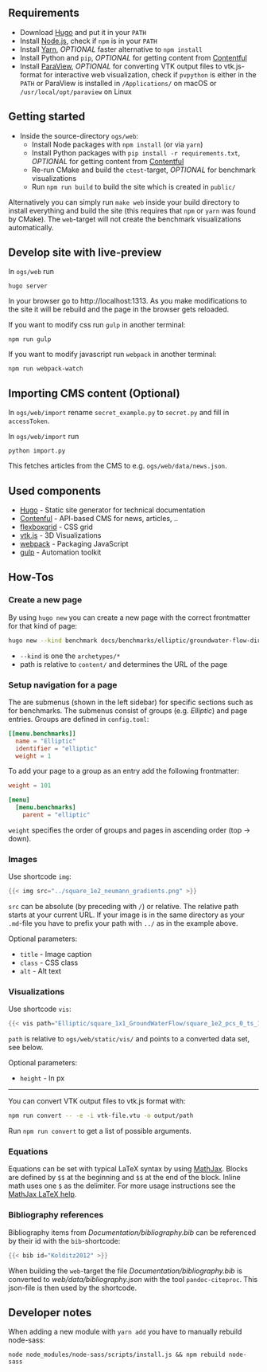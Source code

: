 ## Requirements

- Download [Hugo](https://gohugo.io/#action) and put it in your `PATH`
- Install [Node.js](https://nodejs.org/en/), check if `npm` is in your `PATH`
- Install [Yarn](https://yarnpkg.com/en/docs/install), *OPTIONAL* faster alternative to `npm install`
- Install Python and `pip`, *OPTIONAL* for getting content from [Contentful](https://contentful.com)
- Install [ParaView](http://www.paraview.org/download/), *OPTIONAL* for converting VTK output files to vtk.js-format for interactive web visualization, check if `pvpython` is either in the `PATH` or ParaView is installed in `/Applications/` on macOS or `/usr/local/opt/paraview` on Linux

## Getting started

- Inside the source-directory `ogs/web`:
  - Install Node packages with `npm install` (or via `yarn`)
  - Install Python packages with `pip install -r requirements.txt`, *OPTIONAL* for getting content from [Contentful](https://contentful.com)
  - Re-run CMake and build the `ctest`-target, *OPTIONAL* for benchmark visualizations
  - Run `npm run build` to build the site which is created in `public/`

Alternatively you can simply run `make web` inside your build directory to install everything and build the site (this requires that `npm` or `yarn` was found by CMake). The `web`-target will not create the benchmark visualizations automatically.

## Develop site with live-preview

In `ogs/web` run

    hugo server

In your browser go to http://localhost:1313. As you make modifications to the site it will be rebuild and the page in the browser gets reloaded.

If you want to modify css run `gulp` in another terminal:

    npm run gulp

If you want to modify javascript run `webpack` in another terminal:

    npm run webpack-watch

## Importing CMS content (Optional)

In `ogs/web/import` rename `secret_example.py` to `secret.py` and fill in `accessToken`.

In `ogs/web/import` run

    python import.py

This fetches articles from the CMS to e.g. `ogs/web/data/news.json`.

## Used components

- [Hugo](https://gothugo.com) - Static site generator for technical documentation
- [Contenful](https://www.contentful.com/) -  API-based CMS for news, articles, ..
- [flexboxgrid](http://flexboxgrid.com/) - CSS grid
- [vtk.js](https://kitware.github.io/vtk-js/) - 3D Visualizations
- [webpack](https://webpack.github.io/) - Packaging JavaScript
- [gulp](http://gulpjs.com/) - Automation toolkit

## How-Tos

### Create a new page

By using `hugo new` you can create a new page with the correct frontmatter for that kind of page:

```bash
hugo new --kind benchmark docs/benchmarks/elliptic/groundwater-flow-dirichlet.md
```

- `--kind` is one the `archetypes/*`
- path is relative to `content/` and determines the URL of the page

### Setup navigation for a page

The are submenus (shown in the left sidebar) for specific sections such as for benchmarks. The submenus consist of groups (e.g. *Elliptic*) and page entries. Groups are defined in `config.toml`:

```toml
[[menu.benchmarks]]
  name = "Elliptic"
  identifier = "elliptic"
  weight = 1
```

To add your page to a group as an entry add the following frontmatter:

```toml
weight = 101

[menu]
  [menu.benchmarks]
    parent = "elliptic"
```

`weight` specifies the order of groups and pages in ascending order (top -> down).

### Images

Use shortcode `img`:

```go
{{< img src="../square_1e2_neumann_gradients.png" >}}
```

`src` can be absolute (by preceding with `/`) or relative. The relative path starts at your current URL. If your image is in the same directory as your `.md`-file you have to prefix your path with `../` as in the example above.

Optional parameters:

- `title` - Image caption
- `class` - CSS class
- `alt` - Alt text

### Visualizations

Use shortcode `vis`:

```go
{{< vis path="Elliptic/square_1x1_GroundWaterFlow/square_1e2_pcs_0_ts_1_t_1.000000.vtu" [height="300"] >}}
```

`path` is relative to `ogs/web/static/vis/` and points to a converted data set, see below.

Optional parameters:

- `height` - In px

----

You can convert VTK output files to vtk.js format with:

```bash
npm run convert -- -e -i vtk-file.vtu -o output/path
```

Run `npm run convert` to get a list of possible arguments.

### Equations

Equations can be set with typical LaTeX syntax by using [MathJax](https://www.mathjax.org/). Blocks are defined by `$$` at the beginning and `$$` at the end of the block. Inline math uses one `$` as the delimiter. For more usage instructions see the [MathJax LaTeX help](http://docs.mathjax.org/en/latest/tex.html).

### Bibliography references

Bibliography items from *Documentation/bibliography.bib* can be referenced by
their id with the `bib`-shortcode:

```go
{{< bib id="Kolditz2012" >}}
```

When building the `web`-target the file *Documentation/bibliography.bib* is
converted to *web/data/bibliography.json* with the tool `pandoc-citeproc`. This
json-file is then used by the shortcode.

## Developer notes

When adding a new module with `yarn add` you have to manually rebuild node-sass:

```
node node_modules/node-sass/scripts/install.js && npm rebuild node-sass
```
